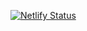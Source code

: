 [![Netlify Status](https://api.netlify.com/api/v1/badges/acb210ad-6afa-41ed-8457-85bd49737eae/deploy-status)](https://app.netlify.com/sites/uraniumreza-blog/deploys)
